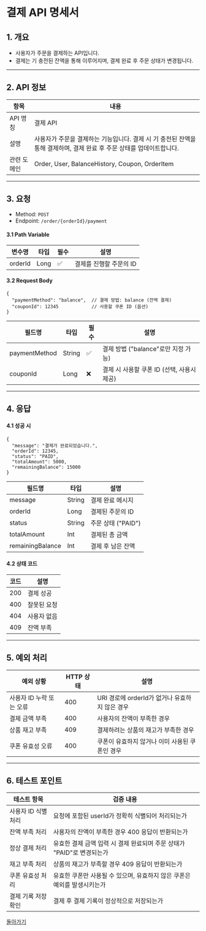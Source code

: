 # 결제 API 명세서

## 1. 개요
- 사용자가 주문을 결제하는 API입니다.
- 결제는 기 충전된 잔액을 통해 이루어지며, 결제 완료 후 주문 상태가 변경됩니다.

---

## 2. API 정보

| 항목         | 내용                                                                   |
|--------------|----------------------------------------------------------------------|
| API 명칭     | 결제 API                                                               |
| 설명         | 사용자가 주문을 결제하는 기능입니다. 결제 시 기 충전된 잔액을 통해 결제하며, 결제 완료 후 주문 상태를 업데이트합니다. |
| 관련 도메인  | Order, User, BalanceHistory, Coupon, OrderItem                       |

---

## 3. 요청

- Method: `POST`
- Endpoint: `/order/{orderId}/payment`

#### 3.1 Path Variable

| 변수명   | 타입   | 필수   | 설명                                   |
|----------|--------|--------|----------------------------------------|
| orderId  | Long   | ✅     | 결제를 진행할 주문의 ID               |

#### 3.2 Request Body
```
{
  "paymentMethod": "balance",  // 결제 방법: balance (잔액 결제)
  "couponId": 12345            // 사용할 쿠폰 ID (옵션)
}
```
| 필드명        | 타입   | 필수   | 설명                                         |
|---------------|--------|--------|----------------------------------------------|
| paymentMethod | String | ✅     | 결제 방법 ("balance"로만 지정 가능)          |
| couponId      | Long   | ❌     | 결제 시 사용할 쿠폰 ID (선택, 사용시 제공)    |

---

## 4. 응답

#### 4.1 성공 시
```
{
  "message": "결제가 완료되었습니다.",
  "orderId": 12345,
  "status": "PAID",
  "totalAmount": 5000,
  "remainingBalance": 15000
}
```
| 필드명         | 타입   | 설명                                      |
|----------------|--------|-------------------------------------------|
| message        | String | 결제 완료 메시지                          |
| orderId        | Long   | 결제된 주문의 ID                          |
| status         | String | 주문 상태 ("PAID")                        |
| totalAmount    | Int    | 결제된 총 금액                            |
| remainingBalance | Int  | 결제 후 남은 잔액                         |

#### 4.2 상태 코드

| 코드 | 설명           |
|------|----------------|
| 200  | 결제 성공       |
| 400  | 잘못된 요청     |
| 404  | 사용자 없음     |
| 409  | 잔액 부족        |

---

## 5. 예외 처리

| 예외 상황                | HTTP 상태 | 설명                                                                 |
|-------------------------|------------|----------------------------------------------------------------------|
| 사용자 ID 누락 또는 오류 | 400        | URI 경로에 orderId가 없거나 유효하지 않은 경우                          |
| 결제 금액 부족           | 400        | 사용자의 잔액이 부족한 경우                                           |
| 상품 재고 부족           | 409        | 결제하려는 상품의 재고가 부족한 경우                                  |
| 쿠폰 유효성 오류         | 400        | 쿠폰이 유효하지 않거나 이미 사용된 쿠폰인 경우                        |

---

## 6. 테스트 포인트

| 테스트 항목             | 검증 내용                                                       |
|------------------------|------------------------------------------------------------------|
| 사용자 ID 식별 처리      | 요청에 포함된 userId가 정확히 식별되어 처리되는가                  |
| 잔액 부족 처리           | 사용자의 잔액이 부족한 경우 400 응답이 반환되는가                  |
| 정상 결제 처리           | 유효한 결제 금액 입력 시 결제 완료되며 주문 상태가 "PAID"로 변경되는가 |
| 재고 부족 처리           | 상품의 재고가 부족할 경우 409 응답이 반환되는가                     |
| 쿠폰 유효성 처리         | 유효한 쿠폰만 사용될 수 있으며, 유효하지 않은 쿠폰은 예외를 발생시키는가 |
| 결제 기록 저장 확인      | 결제 후 결제 기록이 정상적으로 저장되는가                          |

[돌아가기](../../README.md)